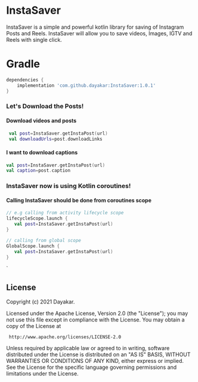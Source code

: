 InstaSaver
======

InstaSaver is a simple and powerful kotlin library for saving of Instagram Posts and Reels. InstaSaver will allow you to save videos, Images, IGTV and Reels with single click.

# Gradle
```groovy
dependencies {
    implementation 'com.github.dayakar:InstaSaver:1.0.1'
}
```
### Let's Download the Posts!
#### Download videos and posts
```kotlin
 val post=InstaSaver.getInstaPost(url)
 val downloadUrls=post.downloadLinks
```
#### I want to download captions
```kotlin
val post=InstaSaver.getInstaPost(url)
val caption=post.caption

```
### InstaSaver now is using Kotlin coroutines!
#### Calling InstaSaver should be done from coroutines scope
```kotlin
// e.g calling from activity lifecycle scope
lifecycleScope.launch {
   val post=InstaSaver.getInstaPost(url)
}

// calling from global scope
GlobalScope.launch {
   val post=InstaSaver.getInstaPost(url)
}
```
`

License
-------
   Copyright (c) 2021 Dayakar.

   Licensed under the Apache License, Version 2.0 (the "License");
   you may not use this file except in compliance with the License.
   You may obtain a copy of the License at

     http://www.apache.org/licenses/LICENSE-2.0

   Unless required by applicable law or agreed to in writing, software
   distributed under the License is distributed on an "AS IS" BASIS,
   WITHOUT WARRANTIES OR CONDITIONS OF ANY KIND, either express or implied.
   See the License for the specific language governing permissions and
   limitations under the License.
